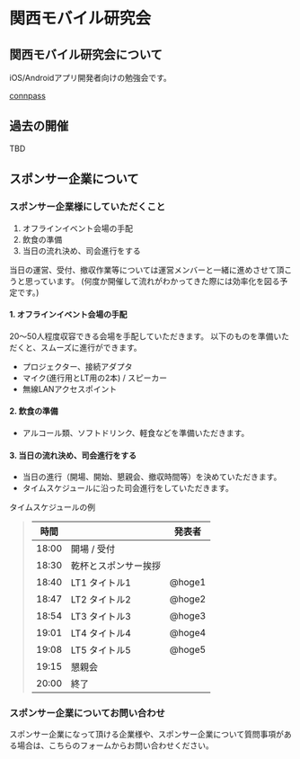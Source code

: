 # 関西モバイル研究会
## 関西モバイル研究会について

iOS/Androidアプリ開発者向けの勉強会です。

[connpass](https://kanmoba.connpass.com/)


## 過去の開催
TBD



## スポンサー企業について
### スポンサー企業様にしていただくこと
1. オフラインイベント会場の手配
2. 飲食の準備
3. 当日の流れ決め、司会進行をする

当日の運営、受付、撤収作業等については運営メンバーと一緒に進めさせて頂こうと思っています。
(何度か開催して流れがわかってきた際には効率化を図る予定です。)

#### 1. オフラインイベント会場の手配
20〜50人程度収容できる会場を手配していただきます。
以下のものを準備いただくと、スムーズに進行ができます。
- プロジェクター、接続アダプタ
- マイク(進行用とLT用の2本) / スピーカー
- 無線LANアクセスポイント

#### 2. 飲食の準備
- アルコール類、ソフトドリンク、軽食などを準備いただきます。

#### 3. 当日の流れ決め、司会進行をする
- 当日の進行（開場、開始、懇親会、撤収時間等）を決めていただきます。
- タイムスケジュールに沿った司会進行をしていただきます。

タイムスケジュールの例

> | 時間 |   | 発表者 |
> | ---- | ---- | ---- |
> | 18:00 | 開場 / 受付 |  |
> | 18:30  | 乾杯とスポンサー挨拶 |  |
> | 18:40 | LT1 タイトル1 | @hoge1 |
> | 18:47 | LT2 タイトル2 | @hoge2 |
> | 18:54 | LT3 タイトル3 | @hoge3 |
> | 19:01 | LT4 タイトル4 | @hoge4 |
> | 19:08 | LT5 タイトル5 | @hoge5 |
> | 19:15 | 懇親会 |  |
> | 20:00 | 終了 |  |
>  


### スポンサー企業についてお問い合わせ
スポンサー企業になって頂ける企業様や、スポンサー企業について質問事項がある場合は、こちらのフォームからお問い合わせください。

